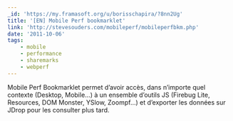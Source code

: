 ```yaml
---
_id: 'https://my.framasoft.org/u/borisschapira/?8nn2Ug'
title: '[EN] Mobile Perf bookmarklet'
link: 'http://stevesouders.com/mobileperf/mobileperfbkm.php'
date: '2011-10-06'
tags:
    - mobile
    - performance
    - sharemarks
    - webperf
---
```


<div class="markdown"><p>Mobile Perf Bookmarklet permet d’avoir accès, dans n’importe quel contexte (Desktop, Mobile…) à un ensemble d’outils JS (Firebug Lite, Resources, DOM Monster, YSlow, Zoompf…) et d’exporter les données sur JDrop pour les consulter plus tard.
</p></div>
